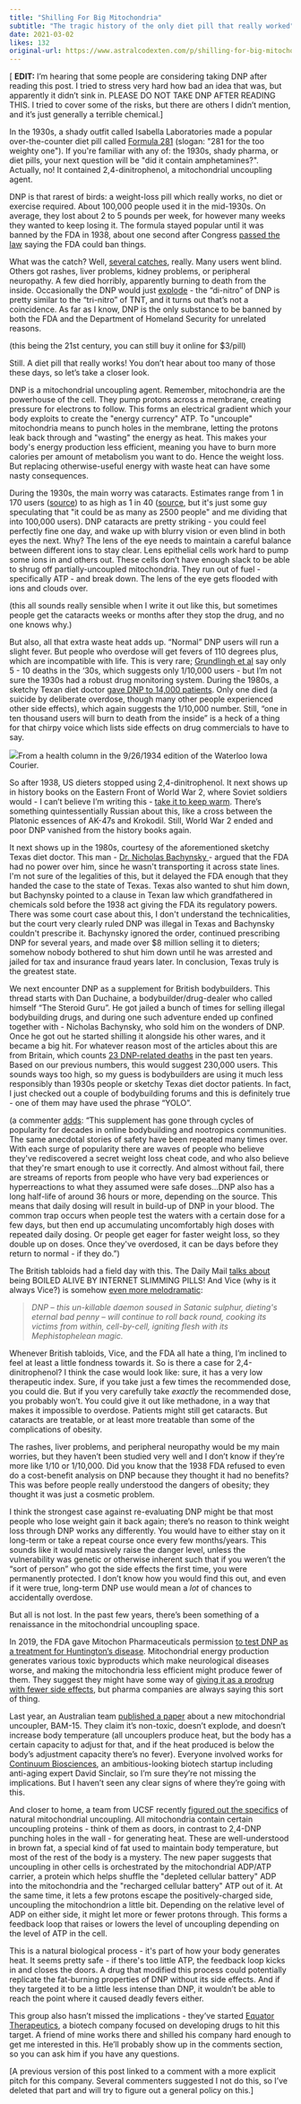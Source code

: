 ```yaml
---
title: "Shilling For Big Mitochondria"
subtitle: "The tragic history of the only diet pill that really worked"
date: 2021-03-02
likes: 132
original-url: https://www.astralcodexten.com/p/shilling-for-big-mitochondria
---
```

[ **EDIT:** I’m hearing that some people are considering taking DNP after reading this post. I tried to stress very hard how bad an idea that was, but apparently it didn’t sink in. PLEASE DO NOT TAKE DNP AFTER READING THIS. I tried to cover some of the risks, but there are others I didn’t mention, and it’s just generally a terrible chemical.]

In the 1930s, a shady outfit called Isabella Laboratories made a popular over-the-counter diet pill called [Formula 281](https://www.sciencedirect.com/science/article/abs/pii/S0273230007000426) (slogan: "281 for the too weighty one"). If you're familiar with any of: the 1930s, shady pharma, or diet pills, your next question will be "did it contain amphetamines?". Actually, no! It contained 2,4-dinitrophenol, a mitochondrial uncoupling agent.

DNP is that rarest of birds: a weight-loss pill which really works, no diet or exercise required. About 100,000 people used it in the mid-1930s. On average, they lost about 2 to 5 pounds per week, for however many weeks they wanted to keep losing it. The formula stayed popular until it was banned by the FDA in 1938, about one second after Congress [passed the law](https://www.fda.gov/about-fda/fdas-evolving-regulatory-powers/part-ii-1938-food-drug-cosmetic-act) saying the FDA could ban things. 

What was the catch? Well, [several catches](https://link.springer.com/article/10.1007/s13181-011-0162-6), really. Many users went blind. Others got rashes, liver problems, kidney problems, or peripheral neuropathy. A few died horribly, apparently burning to death from the inside. Occasionally the DNP would just [explode](http://www.essex-fire.gov.uk/_img/pics/pdf_1540824107.pdf) \- the “di-nitro” of DNP is pretty similar to the “tri-nitro” of TNT, and it turns out that’s not a coincidence. As far as I know, DNP is the only substance to be banned by both the FDA and the Department of Homeland Security for unrelated reasons.

(this being the 21st century, you can still buy it online for $3/pill)

Still. A diet pill that really works! You don’t hear about too many of those these days, so let’s take a closer look.

DNP is a mitochondrial uncoupling agent. Remember, mitochondria are the powerhouse of the cell. They pump protons across a membrane, creating pressure for electrons to follow. This forms an electrical gradient which your body exploits to create the "energy currency" ATP. To "uncouple" mitochondria means to punch holes in the membrane, letting the protons leak back through and "wasting" the energy as heat. This makes your body's energy production less efficient, meaning you have to burn more calories per amount of metabolism you want to do. Hence the weight loss. But replacing otherwise-useful energy with waste heat can have some nasty consequences. 

During the 1930s, the main worry was cataracts. Estimates range from 1 in 170 users ([source](https://www.atsdr.cdc.gov/ToxProfiles/tp64-c2.pdf)) to as high as 1 in 40 ([source](https://sci-hub.st/https://www.sciencedirect.com/science/article/abs/pii/S0273230007000426?via%3Dihub), but it's just some guy speculating that "it could be as many as 2500 people" and me dividing that into 100,000 users). DNP cataracts are pretty striking - you could feel perfectly fine one day, and wake up with blurry vision or even blind in both eyes the next. Why? The lens of the eye needs to maintain a careful balance between different ions to stay clear. Lens epithelial cells work hard to pump some ions in and others out. These cells don’t have enough slack to be able to shrug off partially-uncoupled mitochondria. They run out of fuel - specifically ATP - and break down. The lens of the eye gets flooded with ions and clouds over.

(this all sounds really sensible when I write it out like this, but sometimes people get the cataracts weeks or months after they stop the drug, and no one knows why.)

But also, all that extra waste heat adds up. “Normal” DNP users will run a slight fever. But people who overdose will get fevers of 110 degrees plus, which are incompatible with life. This is very rare; [Grundlingh et al](https://www.ncbi.nlm.nih.gov/pmc/articles/PMC3550200/) say only 5 - 10 deaths in the ‘30s, which suggests only 1/10,000 users - but I’m not sure the 1930s had a robust drug monitoring system. During the 1980s, a sketchy Texan diet doctor [gave DNP to 14,000 patients](https://quackwatch.org/consumer-protection/FDAActions/bachynsky/). Only one died (a suicide by deliberate overdose, though many other people experienced other side effects), which again suggests the 1/10,000 number. Still, “one in ten thousand users will burn to death from the inside” is a heck of a thing for that chirpy voice which lists side effects on drug commercials to have to say.

[![](https://substackcdn.com/image/fetch/w_1456,c_limit,f_auto,q_auto:good,fl_progressive:steep/https%3A%2F%2Fbucketeer-e05bbc84-baa3-437e-9518-adb32be77984.s3.amazonaws.com%2Fpublic%2Fimages%2F05acf1c7-541c-4090-937a-4c97cd35d299_351x664.png)](https://substackcdn.com/image/fetch/f_auto,q_auto:good,fl_progressive:steep/https%3A%2F%2Fbucketeer-e05bbc84-baa3-437e-9518-adb32be77984.s3.amazonaws.com%2Fpublic%2Fimages%2F05acf1c7-541c-4090-937a-4c97cd35d299_351x664.png)From a health column in the 9/26/1934 edition of the Waterloo Iowa Courier. 

So after 1938, US dieters stopped using 2,4-dinitrophenol. It next shows up in history books on the Eastern Front of World War 2, where Soviet soldiers would - I can’t believe I’m writing this - [take it to keep warm](https://www.wearethemighty.com/mighty-history/drug-russians-took-beat-nazis/). There’s something quintessentially Russian about this, like a cross between the Platonic essences of AK-47s and Krokodil. Still, World War 2 ended and poor DNP vanished from the history books again.

It next shows up in the 1980s, courtesy of the aforementioned sketchy Texas diet doctor. This man - [Dr. Nicholas Bachynsky ](https://quackwatch.org/consumer-protection/FDAActions/bachynsky/)\- argued that the FDA had no power over him, since he wasn't transporting it across state lines. I'm not sure of the legalities of this, but it delayed the FDA enough that they handed the case to the state of Texas. Texas also wanted to shut him down, but Bachynsky pointed to a clause in Texan law which grandfathered in chemicals sold before the 1938 act giving the FDA its regulatory powers. There was some court case about this, I don't understand the technicalities, but the court very clearly ruled DNP was illegal in Texas and Bachynsky couldn't prescribe it. Bachynsky ignored the order, continued prescribing DNP for several years, and made over $8 million selling it to dieters; somehow nobody bothered to shut him down until he was arrested and jailed for tax and insurance fraud years later. In conclusion, Texas truly is the greatest state.

We next encounter DNP as a supplement for British bodybuilders. This thread starts with Dan Duchaine, a bodybuilder/drug-dealer who called himself “The Steroid Guru”. He got jailed a bunch of times for selling illegal bodybuilding drugs, and during one such adventure ended up confined together with - Nicholas Bachynsky, who sold him on the wonders of DNP. Once he got out he started shilling it alongside his other wares, and it became a big hit. For whatever reason most of the articles about this are from Britain, which counts [23 DNP-related deaths](https://commonsciencespace.com/how-dnp-dinitrophenol-kills/) in the past ten years. Based on our previous numbers, this would suggest 230,000 users. This sounds ways too high, so my guess is bodybuilders are using it much less responsibly than 1930s people or sketchy Texas diet doctor patients. In fact, I just checked out a couple of bodybuilding forums and this is definitely true - one of them may have used the phrase “YOLO”.

(a commenter [adds](https://www.reddit.com/r/slatestarcodex/comments/lw9rft/shilling_for_big_mitochondria/gpg4g3i/): “This supplement has gone through cycles of popularity for decades in online bodybuilding and nootropics communities. The same anecdotal stories of safety have been repeated many times over. With each surge of popularity there are waves of people who believe they've rediscovered a secret weight loss cheat code, and who also believe that they're smart enough to use it correctly. And almost without fail, there are streams of reports from people who have very bad experiences or hyperreactions to what they assumed were safe doses…DNP also has a long half-life of around 36 hours or more, depending on the source. This means that daily dosing will result in build-up of DNP in your blood. The common trap occurs when people test the waters with a certain dose for a few days, but then end up accumulating uncomfortably high doses with repeated daily dosing. Or people get eager for faster weight loss, so they double up on doses. Once they've overdosed, it can be days before they return to normal - if they do.”)

The British tabloids had a field day with this. The Daily Mail [talks about](https://www.dailymail.co.uk/femail/article-2315433/Sarah-Houston-cause-death-Boiled-alive-internet-slimming-pills-DNP.html) being BOILED ALIVE BY INTERNET SLIMMING PILLS! And Vice (why is it always Vice?) is somehow [even more melodramatic](https://www.vice.com/en/article/bjbyw5/the-killer-weight-loss-drug-dnp-is-still-claiming-young-lives): 

> _DNP – this un-killable daemon soused in Satanic sulphur, dieting's eternal bad penny – will continue to roll back round, cooking its victims from within, cell-by-cell, igniting flesh with its Mephistophelean magic._

Whenever British tabloids, Vice, and the FDA all hate a thing, I’m inclined to feel at least a little fondness towards it. So is there a case for 2,4-dinitrophenol? I think the case would look like: sure, it has a very low therapeutic index. Sure, if you take just a few times the recommended dose, you could die. But if you very carefully take _exactly_ the recommended dose, you probably won’t. You could give it out like methadone, in a way that makes it impossible to overdose. Patients might still get cataracts. But cataracts are treatable, or at least more treatable than some of the complications of obesity. 

The rashes, liver problems, and peripheral neuropathy would be my main worries, but they haven’t been studied very well and I don’t know if they’re more like 1/10 or 1/10,000. Did you know that the 1938 FDA refused to even do a cost-benefit analysis on DNP because they thought it had no benefits? This was before people really understood the dangers of obesity; they thought it was just a cosmetic problem. 

I think the strongest case against re-evaluating DNP might be that most people who lose weight gain it back again; there’s no reason to think weight loss through DNP works any differently. You would have to either stay on it long-term or take a repeat course once every few months/years. This sounds like it would massively raise the danger level, unless the vulnerability was genetic or otherwise inherent such that if you weren’t the “sort of person” who got the side effects the first time, you were permanently protected. I don’t know how you would find this out, and even if it were true, long-term DNP use would mean a _lot_ of chances to accidentally overdose.

But all is not lost. In the past few years, there’s been something of a renaissance in the mitochondrial uncoupling space.

In 2019, the FDA gave Mitochon Pharmaceuticals permission [to test DNP as a treatment for Huntington’s disease](https://www.ncbi.nlm.nih.gov/pmc/articles/PMC6468406/). Mitochondrial energy production generates various toxic byproducts which make neurological diseases worse, and making the mitochondria less efficient might produce fewer of them. They suggest they might have some way of [giving it as a prodrug with fewer side effects](https://www.mitochonpharma.com/news/mitochondrial-uncoupling-prodrug-improves-tissue-sparing/), but pharma companies are always saying this sort of thing. 

Last year, an Australian team [published a paper](https://www.nature.com/articles/s41467-020-16298-2) about a new mitochondrial uncoupler, BAM-15. They claim it’s non-toxic, doesn’t explode, and doesn’t increase body temperature (all uncouplers produce heat, but the body has a certain capacity to adjust for that, and if the heat produced is below the body’s adjustment capacity there’s no fever). Everyone involved works for [Continuum Biosciences](https://continuumbio.com/), an ambitious-looking biotech startup including anti-aging expert David Sinclair, so I’m sure they’re not missing the implications. But I haven’t seen any clear signs of where they’re going with this.

And closer to home, a team from UCSF recently [figured out the specifics](https://sci-hub.st/https://www.nature.com/articles/s41586-019-1400-3?draft=collection) of natural mitochondrial uncoupling. All mitochondria contain certain uncoupling proteins - think of them as doors, in contrast to 2,4-DNP punching holes in the wall - for generating heat. These are well-understood in brown fat, a special kind of fat used to maintain body temperature, but most of the rest of the body is a mystery. The new paper suggests that uncoupling in other cells is orchestrated by the mitochondrial ADP/ATP carrier, a protein which helps shuffle the "depleted cellular battery" ADP into the mitochondria and the "recharged cellular battery" ATP out of it. At the same time, it lets a few protons escape the positively-charged side, uncoupling the mitochondrion a little bit. Depending on the relative level of ADP on either side, it might let more or fewer protons through. This forms a feedback loop that raises or lowers the level of uncoupling depending on the level of ATP in the cell.

This is a natural biological process - it's part of how your body generates heat. It seems pretty safe - if there's too little ATP, the feedback loop kicks in and closes the doors. A drug that modified this process could potentially replicate the fat-burning properties of DNP without its side effects. And if they targeted it to be a little less intense than DNP, it wouldn’t be able to reach the point where it caused deadly fevers either.

This group also hasn’t missed the implications - they’ve started [Equator Therapeutics](https://equatortherapeutics.com/index.html#science), a biotech company focused on developing drugs to hit this target. A friend of mine works there and shilled his company hard enough to get me interested in this. He’ll probably show up in the comments section, so you can ask him if you have any questions.

[A previous version of this post linked to a comment with a more explicit pitch for this company. Several commenters suggested I not do this, so I’ve deleted that part and will try to figure out a general policy on this.]
